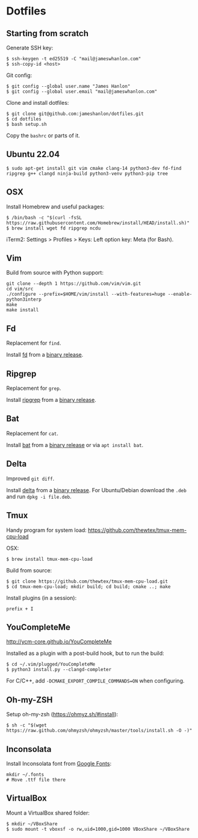 # Dotfiles

## Starting from scratch

Generate SSH key:
```
$ ssh-keygen -t ed25519 -C "mail@jameswhanlon.com"
$ ssh-copy-id <host>
```
Git config:
```
$ git config --global user.name "James Hanlon"
$ git config --global user.email "mail@jameswhanlon.com"
```

Clone and install dotfiles:
```
$ git clone git@github.com:jameshanlon/dotfiles.git
$ cd dotfiles
$ bash setup.sh
```
Copy the `bashrc` or parts of it.

## Ubuntu 22.04

```
$ sudo apt-get install git vim cmake clang-14 python3-dev fd-find ripgrep g++ clangd ninja-build python3-venv python3-pip tree
```

## OSX

Install Homebrew and useful packages:
```
$ /bin/bash -c "$(curl -fsSL https://raw.githubusercontent.com/Homebrew/install/HEAD/install.sh)"
$ brew install wget fd ripgrep ncdu
```

iTerm2:
Settings > Profiles > Keys: Left option key: Meta (for Bash).

## Vim

Build from source with Python support:
```
git clone --depth 1 https://github.com/vim/vim.git
cd vim/src
./configure --prefix=$HOME/vim/install --with-features=huge --enable-python3interp
make
make install
```

## Fd

Replacement for `find`.

Install [fd](https://github.com/sharkdp/fd) from a [binary release](https://github.com/sharkdp/fd/releases).

## Ripgrep

Replacement for `grep`.

Install [ripgrep](https://github.com/BurntSushi/ripgrep) from a [binary release](https://github.com/BurntSushi/ripgrep/releases).

## Bat

Replacement for `cat`.

Install [bat](https://github.com/sharkdp/bat) from a [binary release](https://github.com/sharkdp/bat/releases) or via `apt install bat`.

## Delta

Improved `git diff`.

Install [delta](https://github.com/dandavison/delta) from a
[binary release](https://github.com/dandavison/delta/releases).
For Ubuntu/Debian download the `.deb` and run `dpkg -i file.deb`.

## Tmux

Handy program for system load:
https://github.com/thewtex/tmux-mem-cpu-load

OSX:
```
$ brew install tmux-mem-cpu-load
```

Build from source:
```
$ git clone https://github.com/thewtex/tmux-mem-cpu-load.git
$ cd tmux-mem-cpu-load; mkdir build; cd build; cmake ..; make
```

Install plugins (in a session):
```
prefix + I
```

## YouCompleteMe

http://ycm-core.github.io/YouCompleteMe

Installed as a plugin with a post-build hook, but to run the build:
```
$ cd ~/.vim/plugged/YouCompleteMe
$ python3 install.py --clangd-completer
```
For C/C++, add ``-DCMAKE_EXPORT_COMPILE_COMMANDS=ON`` when configuring.

## Oh-my-ZSH

Setup oh-my-zsh (https://ohmyz.sh/#install):
```
$ sh -c "$(wget https://raw.github.com/ohmyzsh/ohmyzsh/master/tools/install.sh -O -)"
```

## Inconsolata

Install Inconsolata font from [Google Fonts](https://fonts.google.com/specimen/Inconsolata):
```
mkdir ~/.fonts
# Move .ttf file there
```

## VirtualBox

Mount a VirtualBox shared folder:
```
$ mkdir ~/VBoxShare
$ sudo mount -t vboxsf -o rw,uid=1000,gid=1000 VBoxShare ~/VBoxShare
```
